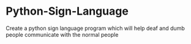 # Python-Sign-Language
Create a python sign language program which will help deaf and dumb people communicate with the normal people

